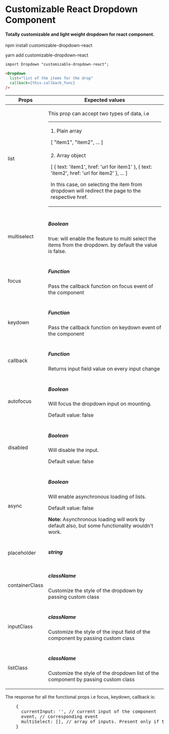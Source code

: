 <h1>Customizable React Dropdown Component</h1>

<h4>Totally customizable and light weight dropdown for react component.</h4>

<p>npm install customizable-dropdown-react</p>
<p>yarn add customizable-dropdown-react</p>

```html
import Dropdown "customizable-dropdown-react";

<Dropdown
  list="list of the items for the drop"
  callback={this.callback_func}
/>
```
<table>
          <thead>
            <tr>
              <th>Props</th>
              <th>Expected values</th>
            </tr>
          </thead>
          <tbody>
            <tr>
              <td>list</td>
              <td>
                <p>This prop can accept two types of data, i.e </p>
                <table>
                  <tbody>
                    <tr>
                      <td>
                        <p>1. Plain array</p>
                        [
                          "item1",
                          "item2",
                          ...
                        ]
                      </td>
                    </tr>
                    <tr>
                      <td>
                        <p>2. Array object</p>
                        [
                          {
                            text: 'item1',
                            href: 'url for item1'
                          },
                          {
                            text: 'item2',
                            href: 'url for item2'
                          },
                          ...
                        ]
                        <p></p>
                        <p>In this case, on selecting the item from dropdown will redirect the page to the respective href.</p>
                      </td>
                    </tr>
                  </tbody>
                </table>
              </td>
            </tr>
            <tr>
              <td>multiselect</td>
              <td>
                <h5>Boolean</h5>
                <p>true: will enable the feature to multi select the items from the dropdown. by default the value is false.</p>
              </td>
            </tr>
            <tr>
              <td>focus</td>
              <td>
                <h5>Function</h5>
                <p>Pass the callback function on focus event of the component</p>
              </td>
            </tr>
            <tr>
              <td>keydown</td>
              <td>
                <h5>Function</h5>
                <p>Pass the callback function on keydown event of the component</p>
              </td>
            </tr>
            <tr>
              <td>callback</td>
              <td>
                <h5>Function</h5>
                <p>Returns input field value on every input change</p>
              </td>
            </tr>
            <tr>
              <td>autofocus</td>
              <td>
                <h5>Boolean</h5>
                <p>Will focus the dropdown input on mounting.</p>
                <p>Default value: false</p>
              </td>
            </tr>
            <tr>
              <td>disabled</td>
              <td>
                <h5>Boolean</h5>
                <p>Will disable the input.</p>
                <p>Default value: false</p>
              </td>
            </tr>
            <tr>
              <td>async</td>
              <td>
                <h5>Boolean</h5>
                <p>Will enable asynchronous loading of lists.</p>
                <p>Default value: false</p>
                <p><strong>Note:</strong> Asynchronous loading will work by default also, but some functionality wouldn't work.</p>
              </td>
            </tr>
            <tr>
              <td>placeholder</td>
              <td>
                <h5>string</h5>
              </td>
            </tr>
            <tr>
              <td>containerClass</td>
              <td>
                <h5>className</h5>
                <p>Customize the style of the dropdown by passing custom class</p>
              </td>
            </tr>
            <tr>
              <td>inputClass</td>
              <td>
                <h5>className</h5>
                <p>Customize the style of the input field of the component by passing custom class</p>
              </td>
            </tr>
            <tr>
              <td>listClass</td>
              <td>
                <h5>className</h5>
                <p>Customize the style of the dropdown list of the component by passing custom class</p>
              </td>
            </tr>
          </tbody>
        </table>
<p>The response for all the functional props i.e focus, keydown, callback is: </p>
  <pre>
    {
      currentInput: '', // current input of the component
      event, // corresponding event
      multiSelect: [], // array of inputs. Present only if the prop multiselect is true
    }
  </pre>
